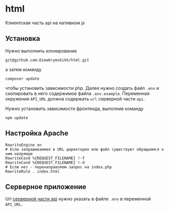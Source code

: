 # html
Клиентская часть api на нативном js

## Установка
Нужно выполнить клонирование
```
git@github.com:DimaKrymskikh/html.git
```
а затем команду
```
composer update
```
чтобы установить зависимости php.
Далее нужно создать файл `.env` и скопировать в него содержимое файла `.env.example`. Переменная окружения `API_URL` должна содержать `url` серверной части `api`.

Нужно установить зависимости фронтенда, выполнив команду
```
npm update
```

## Настройка Apache
```
RewriteEngine on
# Если запрашиваемая в URL директория или файл существуют обращаемся к ним напрямую
RewriteCond %{REQUEST_FILENAME} !-f
RewriteCond %{REQUEST_FILENAME} !-d
# Если нет - перенаправляем запрос на index.php
RewriteRule . index.html
```

## Серверное приложение
Url [серверной части api](https://github.com/DimaKrymskikh/api) нужно указать в файле `.env` в переменной `API_URL`.
